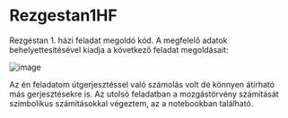 # Rezgestan1HF
Rezgéstan 1. házi feladat megoldó kód. A megfelelő adatok behelyettesítésével kiadja a következő feladat megoldásait: 

![image](https://github.com/user-attachments/assets/089f0d57-eb06-4b3a-890e-4ce4f2ceba95)

Az én feladatom útgerjesztéssel való számolás volt de könnyen átírható más gerjesztésekre is. 
Az utolsó feladatban a mozgástörvény számítását szimbolikus számításokkal végeztem, az a notebookban található.
